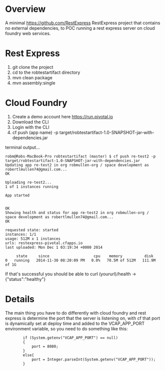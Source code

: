 Overview
============================
A minimal https://github.com/RestExpress RestExpress project that contains no external dependencies, to POC running a rest express server on cloud foundry web services.

Rest Express
==================
1. git clone the project
2. cd to the robtestartifact directory
2. mvn clean package
3. mvn assembly:single


Cloud Foundry
==================
1. Create a demo account here https://run.pivotal.io
2. Download the CLI 
3. Login with the CLI 
4. cf push (app name) -p target/robtestartifact-1.0-SNAPSHOT-jar-with-dependencies.jar


terminal output...

```
robm@Robs-MacBook-Pro robtestartifact (master) $ cf push re-test2 -p target/robtestartifact-1.0-SNAPSHOT-jar-with-dependencies.jar 
Updating app re-test2 in org robmullen-org / space development as robertlmullen74@gmail.com...
OK

Uploading re-test2...
1 of 1 instances running

App started


OK
Showing health and status for app re-test2 in org robmullen-org / space development as robertlmullen74@gmail.com...
OK

requested state: started
instances: 1/1
usage: 512M x 1 instances
urls: restexpress-pivotal.cfapps.io
last uploaded: Mon Dec 1 03:19:34 +0000 2014

     state     since                    cpu    memory          disk   
0   running   2014-11-30 08:20:09 PM   0.0%   70.5M of 512M   111.9M of 1G  
```

If that's successful you should be able to curl (yoururl)/health -> {"status":"healthy"}

Details
====================
The main thing you have to do differently with cloud foundry and rest express is determine the port that the server is listening on, with cf that port is dynamically set at deploy time and added to the VCAP_APP_PORT environment variable, so you need to do something like this:

```
		if (System.getenv("VCAP_APP_PORT") == null)
		{
			port = 8080;
		}
		else{
			port = Integer.parseInt(System.getenv("VCAP_APP_PORT"));
		}
```
